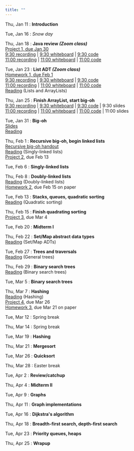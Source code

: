 ```yaml
---
title: ""
---
```


Thu, Jan 11
: **Introduction**  

Tue, Jan 16
: *Snow day*  

Thu, Jan 18
: **Java review <i>(Zoom class)</i>**  
  [Project 1, due Jan 30](projects/proj1)  
  [9:30 recording](https://rhodes.box.com/s/fg8i27wwfjgz9dd7o5h3jglkohld1n97) |
  [9:30 whiteboard](lectures/intro/intro-whiteboard-930.pdf) |
  [9:30 code](https://rhodes.box.com/s/rioobmzqt2u28o3m7ywptts76dktd62d)  
  [11:00 recording](https://rhodes.box.com/s/bmh362txrbi9rrpcp0t56wip42w0depl) |
  [11:00 whiteboard](lectures/intro/intro-whiteboard-11.pdf) |
  [11:00 code](https://rhodes.box.com/s/yn519xol9n0p698s0kfsijoc9kqojzuj)

Tue, Jan 23
: **List ADT <i>(Zoom class)</i>**  
  [Homework 1, due Feb 1](homework/hw1/hw1.pdf)  
  [9:30 recording](https://rhodes.box.com/s/7schl5w7ylb4dj2mptkaxeme8k6w1bdu) |
  [9:30 whiteboard](lectures/list-adt/day1-whiteboard-930.pdf) |
  [9:30 code](https://rhodes.box.com/s/reozr6kuqg8rlualulb0xphm2pj5srnn)  
  [11:00 recording](https://rhodes.box.com/s/k2w89l5n2sjgn1334kbuzr5950y9styf) |
  [11:00 whiteboard](lectures/list-adt/day1-whiteboard-11.pdf) |
  [11:00 code](https://rhodes.box.com/s/uoi2p9wqvbox684j4oi8yu10ejhdrvhn)  
  [Reading](https://rhodes.box.com/s/bza511r23j69uuvn8b3detudczed8tsm) (Lists and ArrayLists)

Thu, Jan 25
: **Finish ArrayList, start big-oh**  
  [9:30 recording](https://rhodes.box.com/s/wu61exrfcjplqse7cv1ffqtspxgs7xie) | [9:30 whiteboard](lectures/list-adt/day2-whiteboard-930.pdf) | [9:30 code](https://rhodes.box.com/s/reozr6kuqg8rlualulb0xphm2pj5srnn) | 9:30 slides   
  [11:00 recording](https://rhodes.box.com/s/6ba5ipczmqbmoh4sx24aiaaalfdaqq5n) | [11:00 whiteboard](lectures/list-adt/day2-whiteboard-930.pdf) | [11:00 code](https://rhodes.box.com/s/uoi2p9wqvbox684j4oi8yu10ejhdrvhn) | 11:00 slides  

Tue, Jan 31
: **Big-oh**  
  [Slides](lectures/big-oh/241-bigoh-slides.pdf)  
  [Reading](https://rhodes.box.com/s/wjf7eyei6v16rbluzc4ci9rckup7hvro)

Thu, Feb 1
: **Recursive big-oh, begin linked lists**  
  [Recursive big-oh handout](lectures/big-oh/recurrence.pdf)  
  [Reading](https://rhodes.box.com/s/e9edx6ebgw4ipm61cl907trljwahk380) (Singly-linked lists)  
  [Project 2](projects/proj2), due Feb 13
  
Tue, Feb 6
: **Singly-linked lists**  

Thu, Feb 8
: **Doubly-linked lists**  
  [Reading](https://rhodes.box.com/s/0hnefr3dgk936tldg9wjh9nxwr11r6a5) (Doubly-linked lists)  
  [Homework 2](homework/hw2/hw2.pdf), due Feb 15 on paper
  
Tue, Feb 13
: **Stacks, queues, quadratic sorting**  
  [Reading](https://rhodes.box.com/s/ygehchmn8m7c5hzaneowzmhb6nqe2uj9) (Quadratic sorting)

Thu, Feb 15
: **Finish quadrating sorting**  
  [Project 3](projects/proj3), due Mar 4

Tue, Feb 20
: **Midterm I**

Thu, Feb 22
: **Set/Map abstract data types**  
  [Reading](https://rhodes.box.com/s/lr88jmz6ok8eyfc97jrilsmn5fmm93a8) (Set/Map ADTs)

Tue, Feb 27
: **Trees and traversals**  
  [Reading](https://rhodes.box.com/s/ug21aeha2rbrbd4ovybuty3k5anqe6gl) (General trees)

Thu, Feb 29
: **Binary search trees**  
  [Reading](https://rhodes.box.com/s/3uvthh6s7uoahmwyu1vi6wlo2at1e55g) (Binary search trees)

Tue, Mar 5
: **Binary search trees**

Thu, Mar 7
: **Hashing**  
  [Reading](https://rhodes.box.com/s/a3jk5a95msi8w5npdwoqsu05jh313uf8) (Hashing)   
  [Project 4](projects/proj4), due Mar 26  
  [Homework 3](homework/hw3/hw3.pdf), due Mar 21 on paper

Tue, Mar 12
: Spring break

Thu, Mar 14
: Spring break

Tue, Mar 19
: **Hashing**

Thu, Mar 21
: **Mergesort**

Tue, Mar 26
: **Quicksort**

Thu, Mar 28
: Easter break

Tue, Apr 2
: **Review/catchup**

Thu, Apr 4
: **Midterm II**

Tue, Apr 9
: **Graphs**

Thu, Apr 11
: **Graph implementations**

Tue, Apr 16
: **Dijkstra's algorithm**

Thu, Apr 18
: **Breadth-first search, depth-first search**

Tue, Apr 23
: **Priority queues, heaps**

Thu, Apr 25
: **Wrapup**






  
<!--

Tue, Month 2
: **Topic**  
  <!--Details-->
  <!--[Slides]()-->


